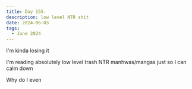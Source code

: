 ```yaml
---
title: Day 155.
description: low level NTR shit
date: 2024-06-03
tags: 
  - June 2024
---
```


I'm kinda losing it

I'm reading absolutely low level trash NTR manhwas/mangas just so I can calm down

Why do I even 